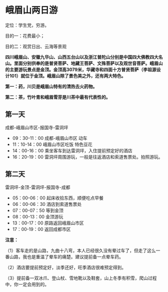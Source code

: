 # 峨眉山两日游
定位：学生党，穷游。

目的一：花费最小；

目的二：观赏日出、云海等景观

**四川峨眉山、安徽九华山、山西五台山以及浙江普陀山分别是中国四大佛教四大名山。里面分别供奉的是普贤菩萨、地藏王菩萨、文殊菩萨以及观世音菩萨。峨眉山的主要游玩景点是金顶。金顶高3079米，华藏寺和四面十方普贤菩萨（李祖源设计101）就位于金顶。峨眉山除了景色美之外，还有两大特色。**

**第一：药，川贝是峨眉山特有的清热去火药物。**

**第二：茶，竹叶青和峨眉雪芽是川茶中最有代表性的。**

## 第一天
成都-峨眉山市区-报国寺-雷洞坪

- 09：30-11：00 成都-峨眉山市区        动车
- 11：10-14：00 峨眉山市区吃饭         特色豆花
- 14：00-16：00 乘坐客车到达雷洞坪，入住提前预定好的酒店
- 16：20-19：00  雷洞坪周围游玩，一般是往返酒店和索道售票处。拍照游玩。

## 第二天
雷洞坪-金顶-雷洞坪-报国寺-成都

- 05：00-06：00  起床收拾东西，顺便吃点早餐
- 06：00-06：30  酒店到索道售票处
- 07：00-07：50  等到金顶
- 08：00-13：00  金顶游玩
- 13：00-17：00  原路返回峨眉山市区
- 17：00-19：00  返回成都市区

**注意：**

（1）客车走的是山路，九曲十八弯，本人已经很久没有晕过车了，但走了这么一番山路，我也是重温了晕车的痛楚。建议提前备一点晕车药。

（2）酒店要提前预定好，淡季还好，旺季酒店很难预定得到。

（3）提前备一双冰爪、登山杖、雪地靴以及鞋套，山上冬季有积雪，爬山过程中，你一定会用到的。
